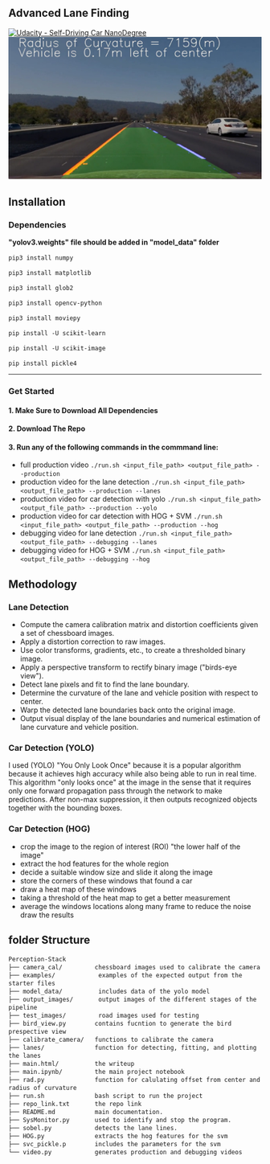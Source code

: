 ## Advanced Lane Finding
[![Udacity - Self-Driving Car NanoDegree](https://s3.amazonaws.com/udacity-sdc/github/shield-carnd.svg)](http://www.udacity.com/drive)
![Lanes Image](./examples/example_output.jpg)


## Installation

### Dependencies
**"yolov3.weights" file should be added in "model_data" folder**

```
pip3 install numpy
```
```
pip3 install matplotlib
```
```
pip3 install glob2
```
```
pip3 install opencv-python
```
```
pip3 install moviepy
```
```
pip install -U scikit-learn
```
```
pip install -U scikit-image
```
```
pip install pickle4
```
---
### Get Started
#### 1. Make Sure to Download All Dependencies
#### 2. Download The Repo
#### 3. Run any of the following commands in the commmand line: 
- full production video `./run.sh <input_file_path> <output_file_path> --production`
- production video for the lane detection `./run.sh <input_file_path> <output_file_path> --production --lanes`
- production video for car detection with yolo `./run.sh <input_file_path> <output_file_path> --production --yolo`
- production video for car detection with HOG + SVM `./run.sh <input_file_path> <output_file_path> --production --hog`
- debugging video for lane detection `./run.sh <input_file_path> <output_file_path> --debugging --lanes`
- debugging video for HOG + SVM `./run.sh <input_file_path> <output_file_path> --debugging --hog`

## Methodology

### Lane Detection
* Compute the camera calibration matrix and distortion coefficients given a set of chessboard images.
* Apply a distortion correction to raw images.
* Use color transforms, gradients, etc., to create a thresholded binary image.
* Apply a perspective transform to rectify binary image ("birds-eye view").
* Detect lane pixels and fit to find the lane boundary.
* Determine the curvature of the lane and vehicle position with respect to center.
* Warp the detected lane boundaries back onto the original image.
* Output visual display of the lane boundaries and numerical estimation of lane curvature and vehicle position.

### Car Detection (YOLO)
I used (YOLO) "You Only Look Once" because it is a popular algorithm because it achieves high accuracy while also being able to run in real time. This algorithm "only looks once" at the image in the sense that it requires only one forward propagation pass through the network to make predictions. After non-max suppression, it then outputs recognized objects together with the bounding boxes.

### Car Detection (HOG)
- crop the image to the region of interest (ROI) "the lower half of the image"
- extract the hod features for the whole region
- decide a suitable window size and slide it along the image
- store the corners of these windows that found a car
- draw a heat map of these windows
- taking a threshold of the heat map to get a better measurement
- average the windows locations along many frame to reduce the noise draw the results

## folder Structure
```
Perception-Stack
├── camera_cal/         chessboard images used to calibrate the camera
├── examples/            examples of the expected output from the starter files
├── model_data/          includes data of the yolo model
├── output_images/       output images of the different stages of the pipeline
├── test_images/         road images used for testing
├── bird_view.py        contains fucntion to generate the bird prespective view
├── calibrate_camera/   functions to calibrate the camera
├── lanes/              function for detecting, fitting, and plotting the lanes
├── main.html/          the writeup 
├── main.ipynb/         the main project notebook
├── rad.py              function for calulating offset from center and radius of curvature
├── run.sh              bash script to run the project
├── repo_link.txt       the repo link 
├── README.md           main documentation.
├── SysMonitor.py       used to identify and stop the program.
├── sobel.py            detects the lane lines.
├── HOG.py              extracts the hog features for the svm
├── svc_pickle.p        includes the parameters for the svm
└── video.py            generates production and debugging videos
```
